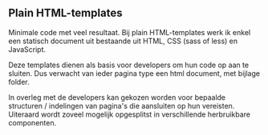 ## Plain HTML-templates

Minimale code met veel resultaat. Bij plain HTML-templates werk ik enkel een statisch document uit bestaande uit HTML, CSS (sass of less) en JavaScript.

Deze templates dienen als basis voor developers om hun code op aan te sluiten. Dus verwacht van ieder pagina type een html document, met bijlage folder.

In overleg met de developers kan gekozen worden voor bepaalde structuren / indelingen van pagina's die aansluiten op hun vereisten. Uiteraard wordt zoveel mogelijk opgesplitst in verschillende herbruikbare componenten.
				